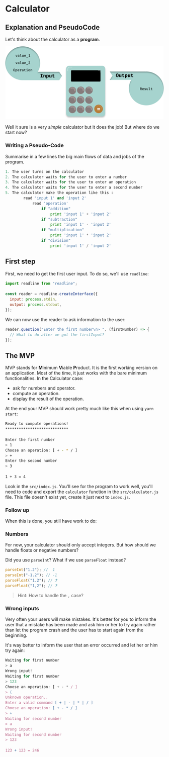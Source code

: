 # Calculator

## Explanation and PseudoCode

Let's think about the calculator as a **program**.

![Calculator Program](./assets/images/Calculator_Prog.png)

Well it sure is a very _simple_ calculator but it does the job!
But where do we start now?

### Writing a Pseudo-Code

Summarise in a few lines the big main flows of data and jobs of the program.

```python
1. The user turns on the calculator
2. The calculator waits for the user to enter a number
3. The calculator waits for the user to enter an operation
4. The calculator waits for the user to enter a second number
5. The calculator make the operation like this :
        read 'input 1' and 'input 2'
            read 'operation'
                if "addition"
                    print 'input 1' + 'input 2'
                if "subtraction"
                    print 'input 1' - 'input 2'
                if "multiplication"
                    print 'input 1' * 'input 2'
                if "division"
                    print 'input 1' / 'input 2'
```

## First step

First, we need to get the first user input. To do so, we'll use `readline`:

```js
import readline from "readline";

const reader = readline.createInterface({
  input: process.stdin,
  output: process.stdout,
});
```

We can now use the reader to ask information to the user:

```js
reader.question("Enter the first number\n> ", (firstNumber) => {
  // What to do after we got the firstInput?
});
```

## The MVP

MVP stands for **M**inimum **V**iable **P**roduct. It is the first working version on an application.
Most of the time, it just works with the bare minimum functionalities. In the Calculator case:

- ask for numbers and operator.
- compute an operation.
- display the result of the operation.

At the end your MVP should work pretty much like this when using `yarn start`:

```sh
Ready to compute operations!
****************************

Enter the first number
> 1
Choose an operation: [ + - * / ]
> +
Enter the second number
> 3

1 + 3 = 4
```

Look in the `src/index.js`. You'll see for the program to work well, you'll need to code and export the `calculator` function in the `src/calculator.js` file. This file doesn't exist yet, create it just next to `index.js`.

### Follow up

When this is done, you still have work to do:

### Numbers

For now, your calculator should only accept integers. But how should we handle floats or negative numbers?

Did you use `parseInt`? What if we use `parseFloat` instead?

```js
parseInt("1.2"); //  1
parseInt("-1.2"); // -1
parseFloat("1.2"); // ❓
parseFloat("1,2"); // ❓
```

> Hint: How to handle the `,` case?

### Wrong inputs

Very often your users will make mistakes. It's better for you to inform the user that a mistake has been made and ask him or her to try again rather than let the program crash and the user has to start again from the beginning.

It's way better to inform the user that an error occurred and let her or him try again:

```js
Waiting for first number
> a
Wrong input!
Waiting for first number
> 123
Choose an operation: [ + - * / ]
> (
Unknown operation..
Enter a valid command [ + | - | * | / ]
Choose an operation: [ + - * / ]
> +
Waiting for second number
> a
Wrong input!
Waiting for second number
> 123

123 + 123 = 246
```

